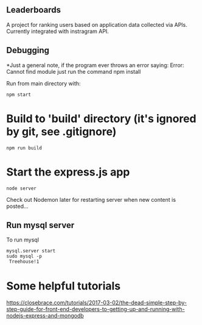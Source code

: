 
## Leaderboards
A project for ranking users based on application data collected via APIs. Currently integrated with instragram API.


## Debugging
*Just a general note, if the program ever throws an error saying:
Error: Cannot find module <XXX>
just run the command
npm install <XXX>

Run from main directory with: 
```
npm start 
```

# Build to 'build' directory (it's ignored by git, see .gitignore)

```
npm run build
```

# Start the express.js app

```
node server
```

Check out Nodemon later for restarting server when new content is posted...



## Run mysql server
To run mysql

```
mysql.server start
sudo mysql -p 
 Treehouse!1
```



# Some helpful tutorials
https://closebrace.com/tutorials/2017-03-02/the-dead-simple-step-by-step-guide-for-front-end-developers-to-getting-up-and-running-with-nodejs-express-and-mongodb



